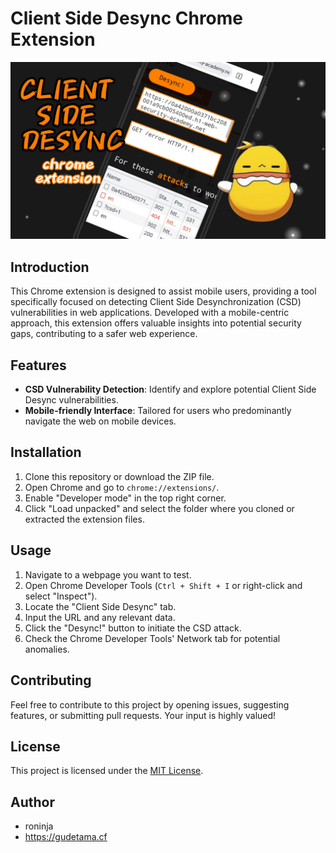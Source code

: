 # Client Side Desync Chrome Extension

![Extension Logo](csd.jpg)

## Introduction

This Chrome extension is designed to assist mobile users, providing a tool specifically focused on detecting Client Side Desynchronization (CSD) vulnerabilities in web applications. Developed with a mobile-centric approach, this extension offers valuable insights into potential security gaps, contributing to a safer web experience.

## Features

- **CSD Vulnerability Detection**: Identify and explore potential Client Side Desync vulnerabilities.
- **Mobile-friendly Interface**: Tailored for users who predominantly navigate the web on mobile devices.

## Installation

1. Clone this repository or download the ZIP file.
2. Open Chrome and go to `chrome://extensions/`.
3. Enable "Developer mode" in the top right corner.
4. Click "Load unpacked" and select the folder where you cloned or extracted the extension files.

## Usage

1. Navigate to a webpage you want to test.
2. Open Chrome Developer Tools (`Ctrl + Shift + I` or right-click and select "Inspect").
3. Locate the "Client Side Desync" tab.
4. Input the URL and any relevant data.
5. Click the "Desync!" button to initiate the CSD attack.
6. Check the Chrome Developer Tools' Network tab for potential anomalies.

## Contributing

Feel free to contribute to this project by opening issues, suggesting features, or submitting pull requests. Your input is highly valued!

## License

This project is licensed under the [MIT License](LICENSE).

## Author

- roninja
- https://gudetama.cf

